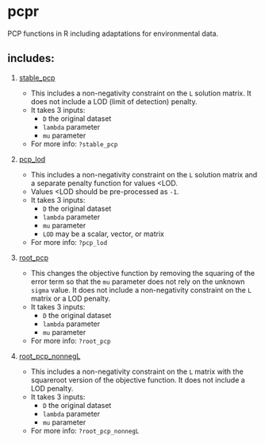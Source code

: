 # pcpr

PCP functions in R including adaptations for environmental data.

## includes:

1. [stable_pcp](R/stable_pcp.R)
    * This includes a non-negativity constraint on the `L` solution matrix. It does not include a LOD (limit of detection) penalty.
    * It takes 3 inputs:
        * `D` the original dataset
        * `lambda` parameter
        * `mu` parameter
    * For more info: `?stable_pcp`

2. [pcp_lod](R/pcp_lod.R)
    * This includes a non-negativity constraint on the `L` solution matrix and a separate penalty function for values <LOD.
    * Values <LOD should be pre-processed as `-1`.
    * It takes 3 inputs:
        * `D` the original dataset
        * `lambda` parameter
        * `mu` parameter
        * `LOD` may be a scalar, vector, or matrix
    * For more info: `?pcp_lod`
        
3. [root_pcp](R/root_pcp.R)
    * This changes the objective function by removing the squaring of the error term so that the `mu` parameter does not rely on the unknown `sigma` value. It does not include a non-negativity constraint on the `L` matrix or a LOD penalty.
    * It takes 3 inputs:
        * `D` the original dataset
        * `lambda` parameter
        * `mu` parameter
    * For more info: `?root_pcp`
        
4. [root_pcp_nonnegL](R/root_pcp.R)
    * This includes a non-negativity constraint on the `L` matrix with the squareroot version of the objective function. It does not include a LOD penalty.
    * It takes 3 inputs:
        * `D` the original dataset
        * `lambda` parameter
        * `mu` parameter
    * For more info: `?root_pcp_nonnegL`
